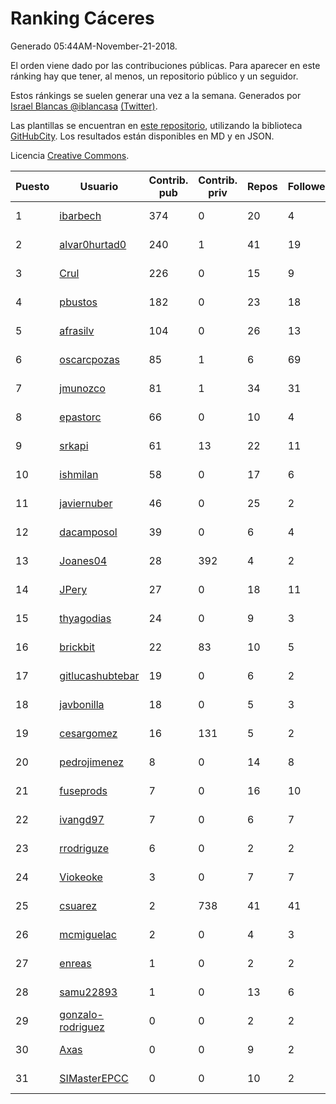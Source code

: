 # Ranking Cáceres

Generado 05:44AM-November-21-2018.

El orden viene dado por las contribuciones públicas. Para aparecer en este ránking hay que tener, al menos, un repositorio público y un seguidor.

Estos ránkings se suelen generar una vez a la semana. Generados por [Israel Blancas @iblancasa](https://github.com/iblancasa/) [(Twitter)](https://twitter.com/iblancasa).

Las plantillas se encuentran en [este repositorio](https://github.com/iblancasa/GH-Spanish-Ranking), utilizando la biblioteca [GitHubCity](https://github.com/iblancasa/GitHubCity). Los resultados están disponibles en MD y en JSON.

Licencia [Creative Commons](https://creativecommons.org/licenses/by/4.0/).

| Puesto   |  Usuario  | Contrib. pub | Contrib. priv |Repos| Followers | Desde |  Avatar  |
|----------|-----------|--------------|---------------|-----|-----------|-------|----------|
|1|[ibarbech](https://github.com/ibarbech)|374|0|20|4|2015-09-20|![ibarbech]()|
|2|[alvar0hurtad0](https://github.com/alvar0hurtad0)|240|1|41|19|2011-10-15|![alvar0hurtad0]()|
|3|[Crul](https://github.com/Crul)|226|0|15|9|2013-09-29|![Crul]()|
|4|[pbustos](https://github.com/pbustos)|182|0|23|18|2013-12-06|![pbustos]()|
|5|[afrasilv](https://github.com/afrasilv)|104|0|26|13|2014-10-15|![afrasilv]()|
|6|[oscarcpozas](https://github.com/oscarcpozas)|85|1|6|69|2013-01-27|![oscarcpozas]()|
|7|[jmunozco](https://github.com/jmunozco)|81|1|34|31|2012-11-23|![jmunozco]()|
|8|[epastorc](https://github.com/epastorc)|66|0|10|4|2015-10-21|![epastorc]()|
|9|[srkapi](https://github.com/srkapi)|61|13|22|11|2015-02-08|![srkapi]()|
|10|[ishmilan](https://github.com/ishmilan)|58|0|17|6|2014-10-07|![ishmilan]()|
|11|[javiernuber](https://github.com/javiernuber)|46|0|25|2|2011-06-16|![javiernuber]()|
|12|[dacamposol](https://github.com/dacamposol)|39|0|6|4|2016-01-27|![dacamposol]()|
|13|[Joanes04](https://github.com/Joanes04)|28|392|4|2|2014-11-25|![Joanes04]()|
|14|[JPery](https://github.com/JPery)|27|0|18|11|2015-02-18|![JPery]()|
|15|[thyagodias](https://github.com/thyagodias)|24|0|9|3|2017-09-08|![thyagodias]()|
|16|[brickbit](https://github.com/brickbit)|22|83|10|5|2016-06-02|![brickbit]()|
|17|[gitlucashubtebar](https://github.com/gitlucashubtebar)|19|0|6|2|2018-02-06|![gitlucashubtebar]()|
|18|[javbonilla](https://github.com/javbonilla)|18|0|5|3|2011-10-12|![javbonilla]()|
|19|[cesargomez](https://github.com/cesargomez)|16|131|5|2|2013-02-14|![cesargomez]()|
|20|[pedrojimenez](https://github.com/pedrojimenez)|8|0|14|8|2011-09-12|![pedrojimenez]()|
|21|[fuseprods](https://github.com/fuseprods)|7|0|16|10|2012-12-15|![fuseprods]()|
|22|[ivangd97](https://github.com/ivangd97)|7|0|6|7|2014-05-06|![ivangd97]()|
|23|[rrodriguze](https://github.com/rrodriguze)|6|0|2|2|2014-12-15|![rrodriguze]()|
|24|[Viokeoke](https://github.com/Viokeoke)|3|0|7|7|2015-10-23|![Viokeoke]()|
|25|[csuarez](https://github.com/csuarez)|2|738|41|41|2011-03-21|![csuarez]()|
|26|[mcmiguelac](https://github.com/mcmiguelac)|2|0|4|3|2014-05-07|![mcmiguelac]()|
|27|[enreas](https://github.com/enreas)|1|0|2|2|2011-11-07|![enreas]()|
|28|[samu22893](https://github.com/samu22893)|1|0|13|6|2013-10-30|![samu22893]()|
|29|[gonzalo-rodriguez](https://github.com/gonzalo-rodriguez)|0|0|2|2|2013-04-02|![gonzalo-rodriguez]()|
|30|[Axas](https://github.com/Axas)|0|0|9|2|2015-03-04|![Axas]()|
|31|[SIMasterEPCC](https://github.com/SIMasterEPCC)|0|0|10|2|2017-03-16|![SIMasterEPCC]()|
